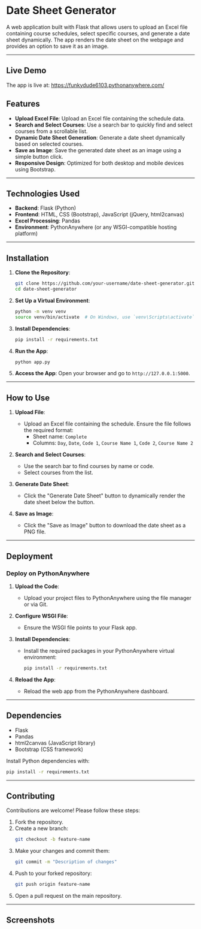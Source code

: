 # Date Sheet Generator

A web application built with Flask that allows users to upload an Excel file containing course schedules, select specific courses, and generate a date sheet dynamically. The app renders the date sheet on the webpage and provides an option to save it as an image.

---
## Live Demo
The app is live at: https://funkydude6103.pythonanywhere.com/

## Features

- **Upload Excel File**: Upload an Excel file containing the schedule data.
- **Search and Select Courses**: Use a search bar to quickly find and select courses from a scrollable list.
- **Dynamic Date Sheet Generation**: Generate a date sheet dynamically based on selected courses.
- **Save as Image**: Save the generated date sheet as an image using a simple button click.
- **Responsive Design**: Optimized for both desktop and mobile devices using Bootstrap.

---

## Technologies Used

- **Backend**: Flask (Python)
- **Frontend**: HTML, CSS (Bootstrap), JavaScript (jQuery, html2canvas)
- **Excel Processing**: Pandas
- **Environment**: PythonAnywhere (or any WSGI-compatible hosting platform)

---

## Installation

1. **Clone the Repository**:
   ```bash
   git clone https://github.com/your-username/date-sheet-generator.git
   cd date-sheet-generator
   ```

2. **Set Up a Virtual Environment**:
   ```bash
   python -m venv venv
   source venv/bin/activate  # On Windows, use `venv\Scripts\activate`
   ```

3. **Install Dependencies**:
   ```bash
   pip install -r requirements.txt
   ```

4. **Run the App**:
   ```bash
   python app.py
   ```

5. **Access the App**:
   Open your browser and go to `http://127.0.0.1:5000`.

---

## How to Use

1. **Upload File**:
   - Upload an Excel file containing the schedule. Ensure the file follows the required format:
     - Sheet name: `Complete`
     - Columns: `Day`, `Date`, `Code 1`, `Course Name 1`, `Code 2`, `Course Name 2`

2. **Search and Select Courses**:
   - Use the search bar to find courses by name or code.
   - Select courses from the list.

3. **Generate Date Sheet**:
   - Click the "Generate Date Sheet" button to dynamically render the date sheet below the button.

4. **Save as Image**:
   - Click the "Save as Image" button to download the date sheet as a PNG file.

---

## Deployment

### Deploy on PythonAnywhere
1. **Upload the Code**:
   - Upload your project files to PythonAnywhere using the file manager or via Git.

2. **Configure WSGI File**:
   - Ensure the WSGI file points to your Flask app.

3. **Install Dependencies**:
   - Install the required packages in your PythonAnywhere virtual environment:
     ```bash
     pip install -r requirements.txt
     ```

4. **Reload the App**:
   - Reload the web app from the PythonAnywhere dashboard.

---

## Dependencies

- Flask
- Pandas
- html2canvas (JavaScript library)
- Bootstrap (CSS framework)

Install Python dependencies with:
```bash
pip install -r requirements.txt
```

---

## Contributing

Contributions are welcome! Please follow these steps:
1. Fork the repository.
2. Create a new branch:
   ```bash
   git checkout -b feature-name
   ```
3. Make your changes and commit them:
   ```bash
   git commit -m "Description of changes"
   ```
4. Push to your forked repository:
   ```bash
   git push origin feature-name
   ```
5. Open a pull request on the main repository.

---

## Screenshots

